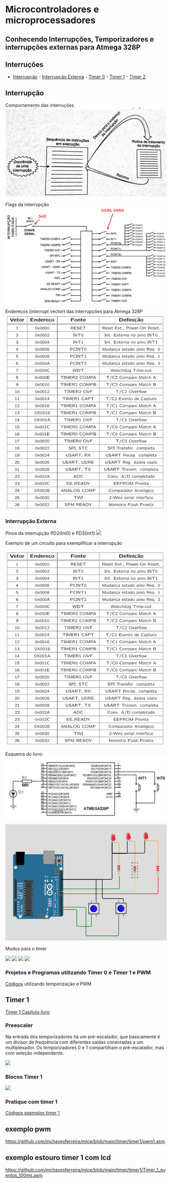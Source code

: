 # Microcontroladores e microprocessadores 

 
## Conhecendo Interrupções, Temporizadores e interrupções externas para Atmega 328P

## Interruções
- [Interrupção](#Interrupção)
        - [Interrupção Externa](#Interrupção-Externa)
        - [Timer 0](#Interrupção-Externa)
        - [Timer 1](#Interrupção-Externa)
        - [Timer 2](#Interrupção-Externa)



## Interrupção

Comportamento das interruções
<img src=imagens/comportamento_interrupcao.png>

Flags da interrupção
<img src=imagens/quadro_interrupcoes.png>

Endereços (interrupt vector) das interrupções para Atmega 328P
<img src=imagens/enderecoes_interrupcao.png>



### Interrupção Externa

Pinos da interrupção PD2(Int0) e PD3(int1)
<img src=imagens/pinos_interrupcao_int01.png.png>

Exemplo de um circuito para exemplificar a interrupção

<img src=imagens/enderecoes_interrupcao.png>

Esquema do livro:
<img src=imagens/int0_livro.png>

<a href=https://wokwi.com/projects/346138374477709906><img src=imagens/esquemasimula.png></a>



Modos para o timer

<img src=https://raw.githubusercontent.com/mchavesferreira/mice/refs/heads/main/imagens/modonormal.png>

<img src=https://raw.githubusercontent.com/mchavesferreira/mice/refs/heads/main/imagens/modoctc.png>

<img src=https://raw.githubusercontent.com/mchavesferreira/mice/refs/heads/main/imagens/fasecorrigida.png>

<img src=https://raw.githubusercontent.com/mchavesferreira/mice/refs/heads/main/imagens/pwmrapido.png>

 
### Projetos e Programas utilizando Timer 0 e Timer 1 e PWM
<a href=https://github.com/mchavesferreira/smie/tree/main/timer>Códigos</a> utilizando temporização e PWM
<BR>

## Timer 1

<a href=https://github.com/mchavesferreira/mice/blob/main/timer/timer1/Timer_1_livro.pdf>Timer 1 Capítulo livro</a>

### Preescaler

Na entrada dos temporizadores há um pré-escalador, que basicamente é um divisor de frequência com diferentes saídas conectadas a um multiplexador. Os temporizadores 0 e 1 compartilham o pré-escalador, mas com seleção independente.

<img src=https://raw.githubusercontent.com/mchavesferreira/mice/refs/heads/main/imagens/divisor.png>

### Blocos Timer 1

<img src=https://raw.githubusercontent.com/mchavesferreira/mice/refs/heads/main/imagens/bloco_timer1.png>

### Pratique com timer 1

<a href=https://github.com/mchavesferreira/mice/tree/main/timer/timer1> Códigos exemplos timer 1</a>

## exemplo pwm

https://github.com/mchavesferreira/mice/blob/main/timer/timer1/pwm1.asm

## exemplo estouro timer 1 com lcd


https://github.com/mchavesferreira/mice/blob/main/timer/timer1/Timer_1_eventos_100ms.asm



